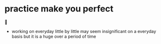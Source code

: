 # practice make you perfect #
 :apple: 
 
- working on everyday little by little may seem insignificant on a everyday basis but it is a huge over a period of time
